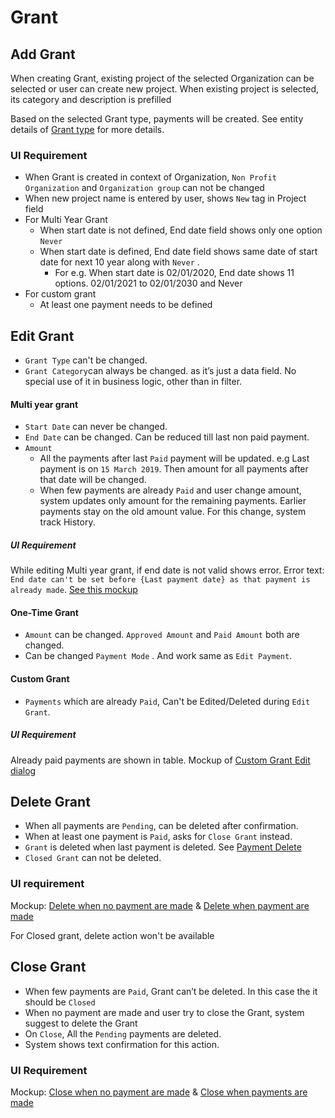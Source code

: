 # Grant

## Add Grant

When creating Grant, existing project of the selected Organization can be selected or user can create new project.  When existing project is selected, its  category and description is prefilled 

Based on the selected Grant type, payments will be created. See entity details of [Grant type](./overview#grant-type) for more details.

### UI Requirement

- When Grant is created in context of Organization, `Non Profit Organization` and `Organization group` can not be changed
- When new project name is entered by user, shows `New` tag in Project field
- For Multi Year Grant
  - When start date is not defined, End date field shows only one option `Never`
  - When start date is defined, End date field shows same date of start date for next 10 year along with `Never` .
    - For e.g. When start date is 02/01/2020, End date shows 11 options. 02/01/2021 to 02/01/2030 and Never
- For custom grant
  - At least one payment needs to be defined

## Edit Grant

- `Grant Type` can't be changed.
- `Grant Category`can always be changed. as it’s just a data field. No special use of it in business logic, other than in filter.

#### Multi year grant

- `Start Date` can never be changed.
- `End Date` can be changed. Can be reduced till last non paid payment.
- `Amount` 
  - All the payments after last `Paid` payment will be updated. e.g Last payment is on `15 March 2019`. Then amount for all payments after that date will be changed.
  - When few payments are already `Paid` and user change amount, system updates only amount for the remaining payments. Earlier payments stay on the old amount value. For this change, system track History. 

##### UI Requirement

While editing Multi year grant, if end date is not valid shows error. Error text: `End date can't be set before {Last payment date} as that payment is already made`.  [See this mockup](https://drive.google.com/file/d/1R5ey4Uag4aZDNTzm_mXTBl80OT4MvF42/view)

#### One-Time Grant

- `Amount` can be changed. `Approved Amount` and `Paid Amount` both are changed.
- Can be changed `Payment Mode` . And work same as `Edit Payment`.

#### Custom Grant

- `Payments` which are already `Paid`, Can't  be Edited/Deleted during `Edit Grant`.

##### UI Requirement

Already paid payments are shown in table. Mockup of [Custom Grant Edit dialog](https://drive.google.com/file/d/14kXMEkt930ttgmo9W0D5Rml2XQiNwNE5/view)

## Delete Grant

- When all payments are `Pending`, can be deleted after confirmation.
- When at least one payment is `Paid`, asks for `Close Grant` instead.
- `Grant` is deleted when last payment is deleted. See [Payment Delete](#payment-delete)
- `Closed Grant` can not be deleted.

### UI requirement

Mockup: [Delete when no payment are made](https://drive.google.com/file/d/1VqB-oY4wXWIvizwVXSRDQupES-AeoPpU/view) & [Delete when payment are made](https://drive.google.com/file/d/1btt-GibDZb2-EHQTFCQaYaPk47mAMGC-/view)

For Closed grant, delete action won't be available

## Close Grant

- When few payments are `Paid`, Grant can’t be deleted. In this case the it should be `Closed` 
- When no payment are made and user try to close the Grant, system suggest to delete the Grant
- On `Close`, All the `Pending` payments are deleted.
- System shows text confirmation for this action.

### UI Requirement

Mockup: [Close when no payment are made](https://drive.google.com/file/d/1mVSewNUmUTZ-VEPK5l7o6-N0f6wIUi8_/view) & [Close when payments are made](https://drive.google.com/file/d/1iII07nKBU_qe6Wz9TsKfd4ScnkUKnxam/view)
